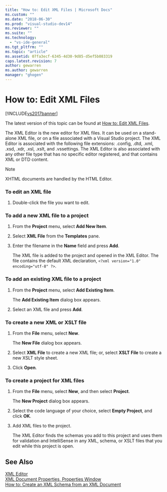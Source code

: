 ```yaml
---
title: "How to: Edit XML Files | Microsoft Docs"
ms.custom: ""
ms.date: "2018-06-30"
ms.prod: "visual-studio-dev14"
ms.reviewer: ""
ms.suite: ""
ms.technology: 
  - "vs-ide-general"
ms.tgt_pltfrm: ""
ms.topic: "article"
ms.assetid: 07fa3ecf-6345-4d30-9d85-d5ef5b083319
caps.latest.revision: 7
author: gewarren
ms.author: gewarren
manager: "ghogen"
---
```

# How to: Edit XML Files
[!INCLUDE[vs2017banner](../includes/vs2017banner.md)]

The latest version of this topic can be found at [How to: Edit XML Files](https://docs.microsoft.com/visualstudio/xml-tools/how-to-edit-xml-files).  
  
  
The XML Editor is the new editor for XML files. It can be used on a stand-alone XML file, or on a file associated with a Visual Studio project. The XML Editor is associated with the following file extensions: .config, .dtd, .xml, .xsd, .xdr, .xsl, .xslt, and .vssettings. The XML Editor is also associated with any other file type that has no specific editor registered, and that contains XML or DTD content.  
  
> [!NOTE]
>  XHTML documents are handled by the HTML Editor.  
  
### To edit an XML file  
  
1.  Double-click the file you want to edit.  
  
### To add a new XML file to a project  
  
1.  From the **Project** menu, select **Add New Item**.  
  
2.  Select **XML File** from the **Templates** pane.  
  
3.  Enter the filename in the **Name** field and press **Add**.  
  
     The XML file is added to the project and opened in the XML Editor. The file contains the default XML declaration, `<?xml version="1.0" encoding="utf-8" ?>`.  
  
### To add an existing XML file to a project  
  
1.  From the **Project** menu, select **Add Existing Item**.  
  
     The **Add Existing Item** dialog box appears.  
  
2.  Select an XML file and press **Add**.  
  
### To create a new XML or XSLT file  
  
1.  From the **File** menu, select **New**.  
  
     The **New File** dialog box appears.  
  
2.  Select **XML File** to create a new XML file; or, select **XSLT File** to create a new XSLT style sheet.  
  
3.  Click **Open**.  
  
### To create a project for XML files  
  
1.  From the **File** menu, select **New**, and then select **Project**.  
  
     The **New Project** dialog box appears.  
  
2.  Select the code language of your choice, select **Empty Project**, and click **OK**.  
  
3.  Add XML files to the project.  
  
     The XML Editor finds the schemas you add to this project and uses them for validation and IntelliSense in any XML, schema, or XSLT files that you edit while this project is open.  
  
## See Also  
 [XML Editor](../xml-tools/xml-editor.md)   
 [XML Document Properties, Properties Window](../xml-tools/xml-document-properties-properties-window.md)   
 [How to: Create an XML Schema from an XML Document](../xml-tools/how-to-create-an-xml-schema-from-an-xml-document.md)



